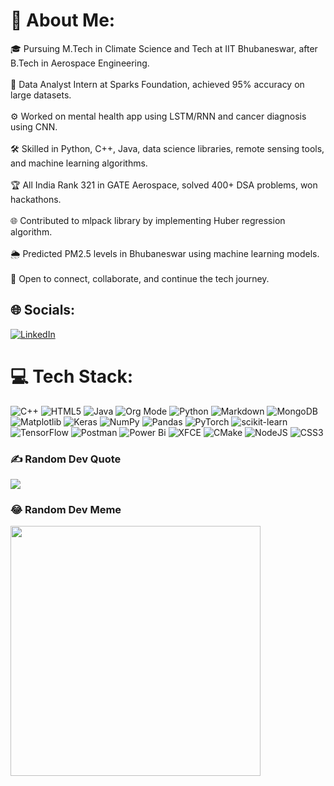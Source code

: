# 💫 About Me:
🎓 Pursuing M.Tech in Climate Science and Tech at IIT Bhubaneswar, after B.Tech in Aerospace Engineering.<br><br>💼 Data Analyst Intern at Sparks Foundation, achieved 95% accuracy on large datasets.<br><br>⚙️ Worked on mental health app using LSTM/RNN and cancer diagnosis using CNN.<br><br>🛠️ Skilled in Python, C++, Java, data science libraries, remote sensing tools, and machine learning algorithms.<br><br>🏆 All India Rank 321 in GATE Aerospace, solved 400+ DSA problems, won hackathons.<br><br>🌐 Contributed to mlpack library by implementing Huber regression algorithm.<br><br>🌦️ Predicted PM2.5 levels in Bhubaneswar using machine learning models.<br><br>🤝 Open to connect, collaborate, and continue the tech journey.


## 🌐 Socials:
[![LinkedIn](https://img.shields.io/badge/LinkedIn-%230077B5.svg?logo=linkedin&logoColor=white)](https://linkedin.com/in/anna-sai-nikhil) 

# 💻 Tech Stack:
![C++](https://img.shields.io/badge/c++-%2300599C.svg?style=for-the-badge&logo=c%2B%2B&logoColor=white) ![HTML5](https://img.shields.io/badge/html5-%23E34F26.svg?style=for-the-badge&logo=html5&logoColor=white) ![Java](https://img.shields.io/badge/java-%23ED8B00.svg?style=for-the-badge&logo=openjdk&logoColor=white) ![Org Mode](https://img.shields.io/badge/orgmode-%2377AA99.svg?style=for-the-badge&logo=org&logoColor=white) ![Python](https://img.shields.io/badge/python-3670A0?style=for-the-badge&logo=python&logoColor=ffdd54) ![Markdown](https://img.shields.io/badge/markdown-%23000000.svg?style=for-the-badge&logo=markdown&logoColor=white) ![MongoDB](https://img.shields.io/badge/MongoDB-%234ea94b.svg?style=for-the-badge&logo=mongodb&logoColor=white) ![Matplotlib](https://img.shields.io/badge/Matplotlib-%23ffffff.svg?style=for-the-badge&logo=Matplotlib&logoColor=black) ![Keras](https://img.shields.io/badge/Keras-%23D00000.svg?style=for-the-badge&logo=Keras&logoColor=white) ![NumPy](https://img.shields.io/badge/numpy-%23013243.svg?style=for-the-badge&logo=numpy&logoColor=white) ![Pandas](https://img.shields.io/badge/pandas-%23150458.svg?style=for-the-badge&logo=pandas&logoColor=white) ![PyTorch](https://img.shields.io/badge/PyTorch-%23EE4C2C.svg?style=for-the-badge&logo=PyTorch&logoColor=white) ![scikit-learn](https://img.shields.io/badge/scikit--learn-%23F7931E.svg?style=for-the-badge&logo=scikit-learn&logoColor=white) ![TensorFlow](https://img.shields.io/badge/TensorFlow-%23FF6F00.svg?style=for-the-badge&logo=TensorFlow&logoColor=white) ![Postman](https://img.shields.io/badge/Postman-FF6C37?style=for-the-badge&logo=postman&logoColor=white) ![Power Bi](https://img.shields.io/badge/power_bi-F2C811?style=for-the-badge&logo=powerbi&logoColor=black) ![XFCE](https://img.shields.io/badge/XFCE-%232284F2.svg?style=for-the-badge&logo=xfce&logoColor=white) ![CMake](https://img.shields.io/badge/CMake-%23008FBA.svg?style=for-the-badge&logo=cmake&logoColor=white) ![NodeJS](https://img.shields.io/badge/node.js-6DA55F?style=for-the-badge&logo=node.js&logoColor=white) ![CSS3](https://img.shields.io/badge/css3-%231572B6.svg?style=for-the-badge&logo=css3&logoColor=white)
<!---# 📊 GitHub Stats:
![](https://github-readme-stats.vercel.app/api?username=anna-sai-nikhil&theme=tokyonight&hide_border=false&include_all_commits=true&count_private=false)<br/>
![](https://github-readme-streak-stats.herokuapp.com/?user=anna-sai-nikhil&theme=tokyonight&hide_border=false)<br/>
![](https://github-readme-stats.vercel.app/api/top-langs/?username=anna-sai-nikhil&theme=tokyonight&hide_border=false&include_all_commits=true&count_private=false&layout=compact)
-->

### ✍️ Random Dev Quote
![](https://quotes-github-readme.vercel.app/api?type=horizontal&theme=radical)

<!---### 🔝 Top Contributed Repo
![](https://github-contributor-stats.vercel.app/api?username=anna-sai-nikhil&limit=5&theme=dark&combine_all_yearly_contributions=true)
-->
### 😂 Random Dev Meme
<img src='https://randommeme-five.vercel.app/' style="height: 400px;"/>

<!-- Proudly created with GPRM ( https://gprm.itsvg.in ) -->

